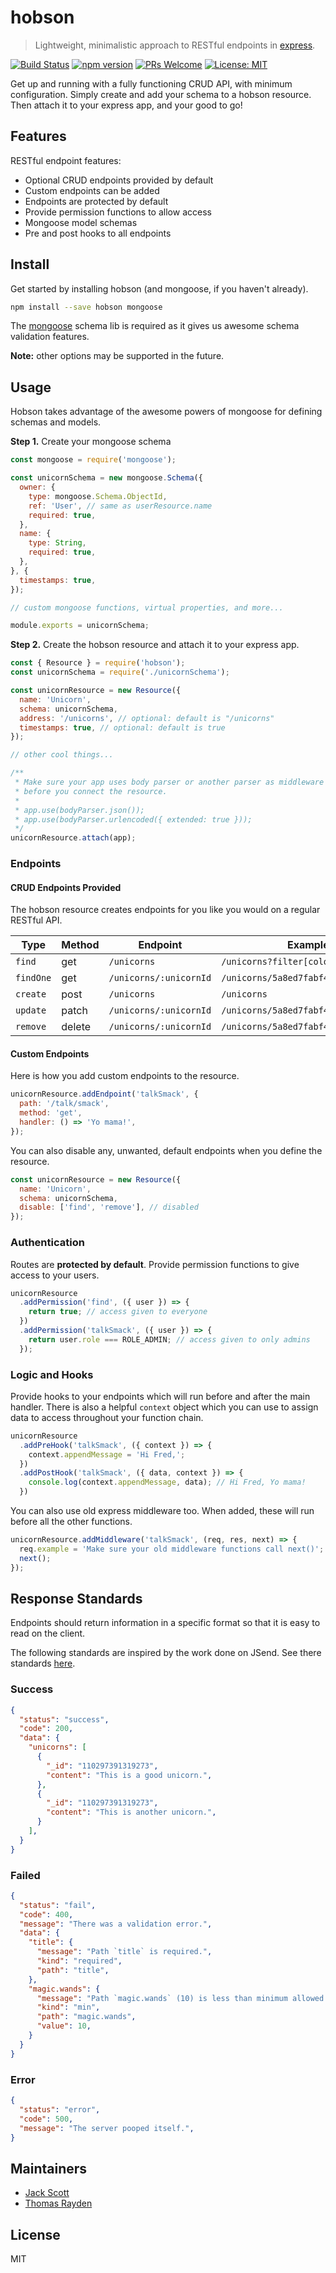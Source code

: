 # hobson

> Lightweight, minimalistic approach to RESTful endpoints in [express](https://github.com/expressjs/express/).

[![Build Status](https://travis-ci.org/jackrobertscott/hobson.svg?branch=master)](https://travis-ci.org/jackrobertscott/hobson) [![npm version](https://badge.fury.io/js/hobson.svg)](https://badge.fury.io/js/hobson) [![PRs Welcome](https://img.shields.io/badge/PRs-welcome-brightgreen.svg)](http://makeapullrequest.com) [![License: MIT](https://img.shields.io/badge/License-MIT-yellow.svg)](https://opensource.org/licenses/MIT)

Get up and running with a fully functioning CRUD API, with minimum configuration. Simply create and add your schema to a hobson resource. Then attach it to your express app, and your good to go!

## Features

RESTful endpoint features:

- Optional CRUD endpoints provided by default
- Custom endpoints can be added
- Endpoints are protected by default
- Provide permission functions to allow access
- Mongoose model schemas
- Pre and post hooks to all endpoints

## Install

Get started by installing hobson (and mongoose, if you haven't already).

```sh
npm install --save hobson mongoose
```

The [mongoose](https://github.com/Automattic/mongoose) schema lib is required as it gives us awesome schema validation features.

**Note:** other options may be supported in the future.

## Usage

Hobson takes advantage of the awesome powers of mongoose for defining schemas and models.

**Step 1.** Create your mongoose schema

```js
const mongoose = require('mongoose');

const unicornSchema = new mongoose.Schema({
  owner: {
    type: mongoose.Schema.ObjectId,
    ref: 'User', // same as userResource.name
    required: true,
  },
  name: {
    type: String,
    required: true,
  },
}, {
  timestamps: true,
});

// custom mongoose functions, virtual properties, and more...

module.exports = unicornSchema;
```

**Step 2.** Create the hobson resource and attach it to your express app.

```js
const { Resource } = require('hobson');
const unicornSchema = require('./unicornSchema');

const unicornResource = new Resource({
  name: 'Unicorn',
  schema: unicornSchema,
  address: '/unicorns', // optional: default is "/unicorns"
  timestamps: true, // optional: default is true
});

// other cool things...

/**
 * Make sure your app uses body parser or another parser as middleware
 * before you connect the resource.
 * 
 * app.use(bodyParser.json());
 * app.use(bodyParser.urlencoded({ extended: true }));
 */
unicornResource.attach(app);
```

### Endpoints

#### CRUD Endpoints Provided

The hobson resource creates endpoints for you like you would on a regular RESTful API.

| Type          | Method      | Endpoint                | Example                                 |
|---------------|-------------|-------------------------|-----------------------------------------|
| `find`        | get         | `/unicorns`             | `/unicorns?filter[color]=purple`        |
| `findOne`     | get         | `/unicorns/:unicornId`  | `/unicorns/5a8ed7fabf4aabad60e41247`    |
| `create`      | post        | `/unicorns`             | `/unicorns`                             |
| `update`      | patch       | `/unicorns/:unicornId`  | `/unicorns/5a8ed7fabf4aabad60e41247`    |
| `remove`      | delete      | `/unicorns/:unicornId`  | `/unicorns/5a8ed7fabf4aabad60e41247`    |

#### Custom Endpoints

Here is how you add custom endpoints to the resource.

```js
unicornResource.addEndpoint('talkSmack', {
  path: '/talk/smack',
  method: 'get',
  handler: () => 'Yo mama!',
});
```

You can also disable any, unwanted, default endpoints when you define the resource.

```js
const unicornResource = new Resource({
  name: 'Unicorn',
  schema: unicornSchema,
  disable: ['find', 'remove'], // disabled
});
```

### Authentication

Routes are **protected by default**. Provide permission functions to give access to your users.

```js
unicornResource
  .addPermission('find', ({ user }) => {
    return true; // access given to everyone
  })
  .addPermission('talkSmack', ({ user }) => {
    return user.role === ROLE_ADMIN; // access given to only admins
  });
```

### Logic and Hooks

Provide hooks to your endpoints which will run before and after the main handler. There is also a helpful `context` object which you can use to assign data to access throughout your function chain.

```js
unicornResource
  .addPreHook('talkSmack', ({ context }) => {
    context.appendMessage = 'Hi Fred,';
  })
  .addPostHook('talkSmack', ({ data, context }) => {
    console.log(context.appendMessage, data); // Hi Fred, Yo mama!
  })
```

You can also use old express middleware too. When added, these will run before all the other functions.

```js
unicornResource.addMiddleware('talkSmack', (req, res, next) => {
  req.example = 'Make sure your old middleware functions call next()';
  next();
});
```

## Response Standards

Endpoints should return information in a specific format so that it is easy to read on the client.

The following standards are inspired by the work done on JSend. See there standards [here](https://labs.omniti.com/labs/jsend).

### Success

```json
{
  "status": "success",
  "code": 200,
  "data": {
    "unicorns": [
      {
        "_id": "110297391319273",
        "content": "This is a good unicorn.",
      },
      {
        "_id": "110297391319273",
        "content": "This is another unicorn.",
      }
    ],
  }
}
```

### Failed

```json
{
  "status": "fail",
  "code": 400,
  "message": "There was a validation error.",
  "data": {
    "title": {
      "message": "Path `title` is required.",
      "kind": "required",
      "path": "title",
    },
    "magic.wands": {
      "message": "Path `magic.wands` (10) is less than minimum allowed value (1000).",
      "kind": "min",
      "path": "magic.wands",
      "value": 10,
    }
  }
}
```

### Error

```json
{
  "status": "error",
  "code": 500,
  "message": "The server pooped itself.",
}
```

## Maintainers

- [Jack Scott](https://github.com/jackrobertscott)
- [Thomas Rayden](https://github.com/thomasraydeniscool)

## License

MIT
